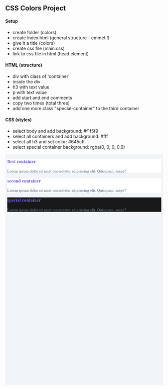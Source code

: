 ## CSS Colors Project

#### Setup

- create folder (colors)
- create index.html (general structure - emmet !)
- give it a title (colors)
- create css file (main.css)
- link to css file in html (head element)

#### HTML (structure)

- div with class of 'container'
- inside the div
- h3 with text value
- p with text value
- add start and end comments
- copy two times (total three)
- add one more class "special-container" to the third container

#### CSS (styles)

- select body and add background: #f1f5f9
- select all containers and add background: #fff
- select all h3 and set color: #645cff
- select special container background: rgba(0, 0, 0, 0.9)

![Alt text](Screenshot%202023-01-03%20at%2013-37-30%20Final%20Colors.png)
